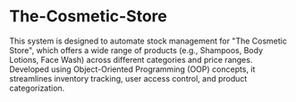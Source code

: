 # The-Cosmetic-Store
This system is designed to automate stock management for "The Cosmetic Store", which offers a wide range of products (e.g., Shampoos, Body Lotions, Face Wash) across different categories and price ranges. Developed using Object-Oriented Programming (OOP) concepts, it streamlines inventory tracking, user access control, and product categorization.
